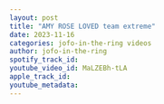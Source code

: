 ```yaml
---
layout: post
title: "AMY ROSE LOVED team extreme"
date: 2023-11-16
categories: jofo-in-the-ring videos
author: jofo-in-the-ring
spotify_track_id: 
youtube_video_id: MaLZEBh-tLA
apple_track_id: 
youtube_metadata: 
---
```

